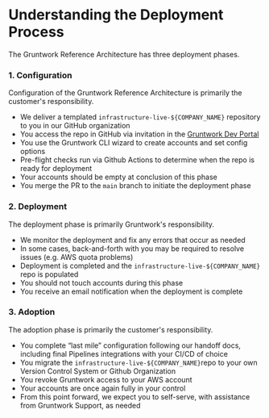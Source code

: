 # Understanding the Deployment Process

The Gruntwork Reference Architecture has three deployment phases.

### 1. Configuration

Configuration of the Gruntwork Reference Architecture is primarily the customer's responsibility.

- We deliver a templated `infrastructure-live-${COMPANY_NAME}` repository to you in our GitHub organization
- You access the repo in GitHub via invitation in the [Gruntwork Dev Portal](https://app.gruntwork.io)
- You use the Gruntwork CLI wizard to create accounts and set config options
- Pre-flight checks run via Github Actions to determine when the repo is ready for deployment
- Your accounts should be empty at conclusion of this phase
- You merge the PR to the `main` branch to initiate the deployment phase

### 2. Deployment

The deployment phase is primarily Gruntwork's responsibility.

- We monitor the deployment and fix any errors that occur as needed
- In some cases, back-and-forth with you may be required to resolve issues (e.g. AWS quota problems)
- Deployment is completed and the `infrastructure-live-${COMPANY_NAME}` repo is populated
- You should not touch accounts during this phase
- You receive an email notification when the deployment is complete

### 3. Adoption

The adoption phase is primarily the customer's responsibility.

- You complete “last mile” configuration following our handoff docs, including final Pipelines integrations with your CI/CD of choice
- You migrate the `infrastructure-live-${COMPANY_NAME}`repo to your own Version Control System or Github Organization
- You revoke Gruntwork access to your AWS account
- Your accounts are once again fully in your control
- From this point forward, we expect you to self-serve, with assistance from Gruntwork Support, as needed